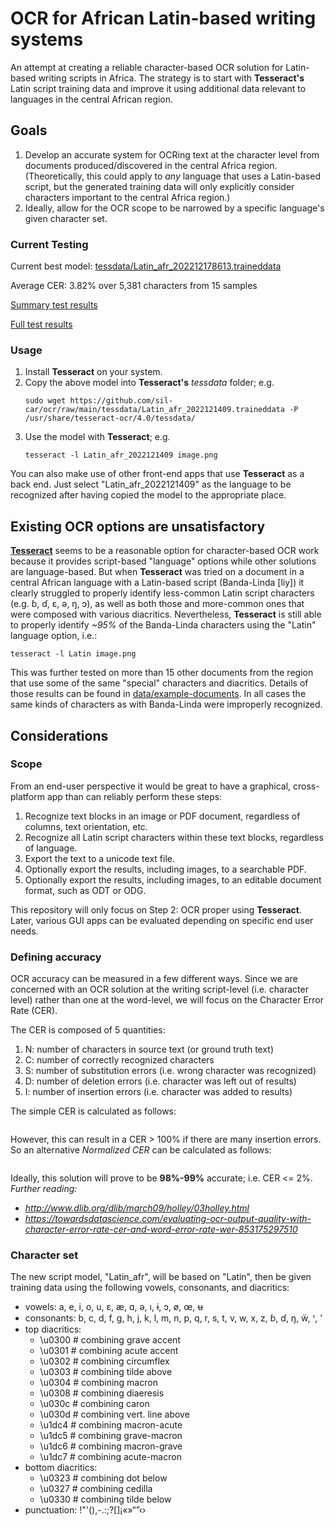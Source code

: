 # OCR for African Latin-based writing systems

An attempt at creating a reliable character-based OCR solution for Latin-based writing scripts in Africa. The strategy is to start with **Tesseract's** Latin script training data and improve it using additional data relevant to languages in the central African region.

## Goals

1. Develop an accurate system for OCRing text at the character level from documents produced/discovered in the central Africa region. (Theoretically, this could apply to *any* language that uses a Latin-based script, but the generated training data will only explicitly consider characters important to the central Africa region.)
1. Ideally, allow for the OCR scope to be narrowed by a specific language's
   given character set.

### Current Testing
Current best model: [tessdata/Latin_afr_202212178613.traineddata](tessdata/Latin_afr_202212178613.traineddata)

Average CER: 3.82% over 5,381 characters from 15 samples

[Summary test results](Testing.md)

[Full test results](data/example-documents/)

### Usage
1. Install **Tesseract** on your system.
1. Copy the above model into **Tesseract's** *tessdata* folder; e.g.
   ```
   sudo wget https://github.com/sil-car/ocr/raw/main/tessdata/Latin_afr_2022121409.traineddata -P /usr/share/tesseract-ocr/4.0/tessdata/
   ```
1. Use the model with **Tesseract**; e.g.
   ```
   tesseract -l Latin_afr_2022121409 image.png
   ```
You can also make use of other front-end apps that use **Tesseract** as a back end. Just select "Latin_afr_2022121409" as the language to be recognized after having copied the model to the appropriate place.

## Existing OCR options are unsatisfactory

**[Tesseract](https://github.com/tesseract-ocr)** seems to be a reasonable option for character-based OCR work because it provides script-based "language" options while other solutions are language-based. But when **Tesseract** was tried on a document in a central African language with a Latin-based script (Banda-Linda [liy]) it clearly struggled to properly identify less-common Latin script characters (e.g. ɓ, ɗ, ɛ, ə, ŋ, ɔ), as well as both those and more-common ones that were composed with various diacritics. Nevertheless, **Tesseract** is still able to properly identify *~95%* of the Banda-Linda characters using the "Latin" language option, i.e.:
```
tesseract -l Latin image.png
```

This was further tested on more than 15 other documents from the region that use some of the same "special" characters and diacritics. Details of those results can be found in [data/example-documents](data/example-documents). In all cases the same kinds of characters as with Banda-Linda were improperly recognized.

## Considerations

### Scope

From an end-user perspective it would be great to have a graphical, cross-platform app than can reliably perform these steps:
1. Recognize text blocks in an image or PDF document, regardless of columns, text orientation, etc.
1. Recognize all Latin script characters within these text blocks, regardless of language.
1. Export the text to a unicode text file.
1. Optionally export the results, including images, to a searchable PDF.
1. Optionally export the results, including images, to an editable document format, such as ODT or ODG.

This repository will only focus on Step 2: OCR proper using **Tesseract**. Later, various GUI apps can be evaluated depending on specific end user needs.

### Defining accuracy

OCR accuracy can be measured in a few different ways. Since we are concerned with
an OCR solution at the writing script-level (i.e. character level) rather than one
at the word-level, we will focus on the Character Error Rate (CER).

The CER is composed of 5 quantities:
1. N: number of characters in source text (or ground truth text)
1. C: number of correctly recognized characters
1. S: number of substitution errors (i.e. wrong character was recognized)
1. D: number of deletion errors (i.e. character was left out of results)
1. I: number of insertion errors (i.e. character was added to results)

The simple CER is calculated as follows:
```CER = (S + D + I) / N
```

However, this can result in a CER > 100% if there are many insertion errors. So
an alternative *Normalized CER* can be calculated as follows:

```CERn = (S + D + I) / (S + D + I + C)
```

Ideally, this solution will prove to be **98%-99%** accurate; i.e. CER <= 2%.
*Further reading:*
- *http://www.dlib.org/dlib/march09/holley/03holley.html*
- *https://towardsdatascience.com/evaluating-ocr-output-quality-with-character-error-rate-cer-and-word-error-rate-wer-853175297510*

### Character set

The new script model, "Latin_afr", will be based on "Latin", then be given training data using the following vowels, consonants, and diacritics:
- vowels: a, e, i, o, u, ɛ, æ, ɑ, ə, ı, ɨ, ɔ, ø, œ, ʉ
- consonants: b, c, d, f, g, h, j, k, l, m, n, p, q, r, s, t, v, w, x, z, ɓ, ɗ, ŋ, ẅ, ꞌ, ʼ
- top diacritics:
  - \u0300 # combining grave accent
  - \u0301 # combining acute accent
  - \u0302 # combining circumflex
  - \u0303 # combining tilde above
  - \u0304 # combining macron
  - \u0308 # combining diaeresis
  - \u030c # combining caron
  - \u030d # combining vert. line above
  - \u1dc4 # combining macron-acute
  - \u1dc5 # combining grave-macron
  - \u1dc6 # combining macron-grave
  - \u1dc7 # combining acute-macron
- bottom diacritics:
  - \u0323 # combining dot below
  - \u0327 # combining cedilla
  - \u0330 # combining tilde below
- punctuation: !"'(),-.:;?[]¡«»“”‹›
